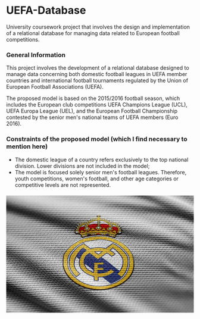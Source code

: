 # UEFA-Database
University coursework project that involves the design and implementation of a relational database for managing data related to European football competitions.

### General Information
This project involves the development of a relational database designed to manage data concerning both domestic football leagues in UEFA member countries and international football tournaments regulated by the Union of European Football Associations (UEFA).

The proposed model is based on the 2015/2016 football season, which includes the European club competitions UEFA Champions League (UCL), UEFA Europa League (UEL), and the European Football Championship contested by the senior men's national teams of UEFA members (Euro 2016).


### Constraints of the proposed model (which I find necessary to mention here)
- The domestic league of a country refers exclusively to the top national division. Lower divisions are not included in the model;
- The model is focused solely senior men's football leagues. Therefore, youth competitions, women's football, and other age categories or competitive levels are not represented.



<p align="center" style="margin-top: 20px;">
  <img src="madrid.jpg" width="600" alt="hala madrid">
</p>
